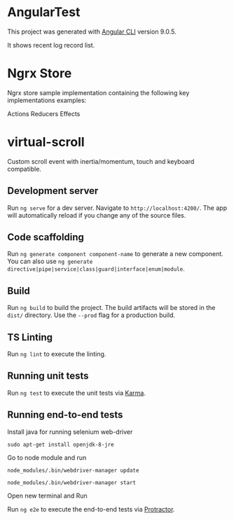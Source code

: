 # AngularTest

This project was generated with [Angular CLI](https://github.com/angular/angular-cli) version 9.0.5.

It shows recent log record list.

# Ngrx Store

Ngrx store sample implementation containing the following key implementations examples:

Actions
Reducers
Effects

# virtual-scroll

Custom scroll event with inertia/momentum, touch and keyboard compatible.

## Development server

Run `ng serve` for a dev server. Navigate to `http://localhost:4200/`. The app will automatically reload if you change any of the source files.

## Code scaffolding

Run `ng generate component component-name` to generate a new component. You can also use `ng generate directive|pipe|service|class|guard|interface|enum|module`.

## Build

Run `ng build` to build the project. The build artifacts will be stored in the `dist/` directory. Use the `--prod` flag for a production build.

## TS Linting

Run `ng lint` to execute the linting.

## Running unit tests

Run `ng test` to execute the unit tests via [Karma](https://karma-runner.github.io).

## Running end-to-end tests

Install java for running selenium web-driver

`sudo apt-get install openjdk-8-jre`

Go to node module and run

`node_modules/.bin/webdriver-manager update`

`node_modules/.bin/webdriver-manager start`

Open new terminal and Run

Run `ng e2e` to execute the end-to-end tests via [Protractor](http://www.protractortest.org/).
